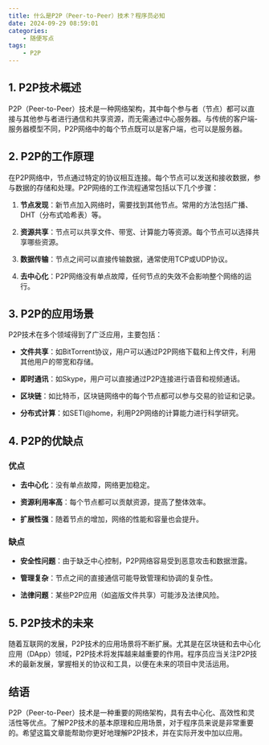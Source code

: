 ```yaml
---
title: 什么是P2P（Peer-to-Peer）技术？程序员必知
date: 2024-09-29 08:59:01
categories:
    - 随便写点
tags:
    - P2P
---
```






## 1. P2P技术概述

P2P（Peer-to-Peer）技术是一种网络架构，其中每个参与者（节点）都可以直接与其他参与者进行通信和共享资源，而无需通过中心服务器。与传统的客户端-服务器模型不同，P2P网络中的每个节点既可以是客户端，也可以是服务器。

## 2. P2P的工作原理

在P2P网络中，节点通过特定的协议相互连接。每个节点可以发送和接收数据，参与数据的存储和处理。P2P网络的工作流程通常包括以下几个步骤：

1. **节点发现**：新节点加入网络时，需要找到其他节点。常用的方法包括广播、DHT（分布式哈希表）等。
   
2. **资源共享**：节点可以共享文件、带宽、计算能力等资源。每个节点可以选择共享哪些资源。

3. **数据传输**：节点之间可以直接传输数据，通常使用TCP或UDP协议。

4. **去中心化**：P2P网络没有单点故障，任何节点的失效不会影响整个网络的运行。

## 3. P2P的应用场景

P2P技术在多个领域得到了广泛应用，主要包括：

- **文件共享**：如BitTorrent协议，用户可以通过P2P网络下载和上传文件，利用其他用户的带宽和存储。
  
- **即时通讯**：如Skype，用户可以直接通过P2P连接进行语音和视频通话。

- **区块链**：如比特币，区块链网络中的每个节点都可以参与交易的验证和记录。

- **分布式计算**：如SETI@home，利用P2P网络的计算能力进行科学研究。

## 4. P2P的优缺点

### 优点

- **去中心化**：没有单点故障，网络更加稳定。
  
- **资源利用率高**：每个节点都可以贡献资源，提高了整体效率。

- **扩展性强**：随着节点的增加，网络的性能和容量也会提升。

### 缺点

- **安全性问题**：由于缺乏中心控制，P2P网络容易受到恶意攻击和数据泄露。

- **管理复杂**：节点之间的直接通信可能导致管理和协调的复杂性。

- **法律问题**：某些P2P应用（如盗版文件共享）可能涉及法律风险。

## 5. P2P技术的未来

随着互联网的发展，P2P技术的应用场景将不断扩展。尤其是在区块链和去中心化应用（DApp）领域，P2P技术将发挥越来越重要的作用。程序员应当关注P2P技术的最新发展，掌握相关的协议和工具，以便在未来的项目中灵活运用。

## 结语

P2P（Peer-to-Peer）技术是一种重要的网络架构，具有去中心化、高效性和灵活性等优点。了解P2P技术的基本原理和应用场景，对于程序员来说是非常重要的。希望这篇文章能帮助你更好地理解P2P技术，并在实际开发中加以应用。